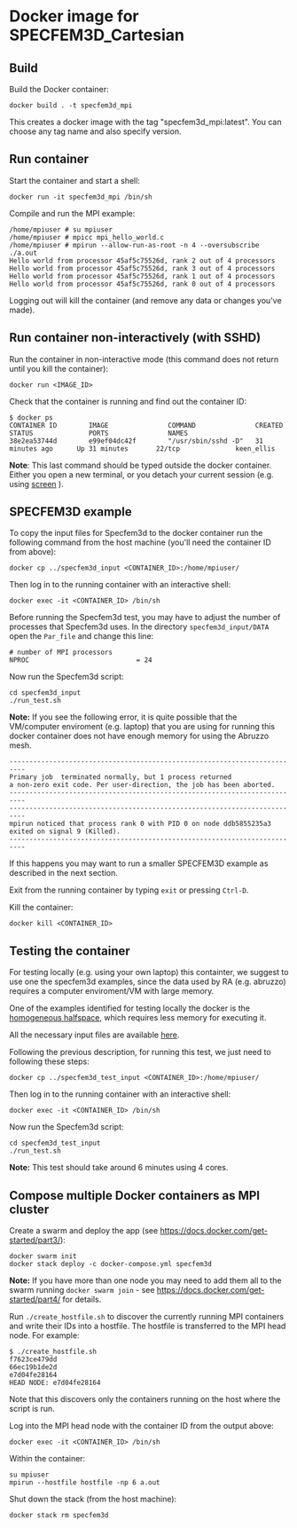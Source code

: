 # Docker image for SPECFEM3D_Cartesian

## Build

Build the Docker container:

```
docker build . -t specfem3d_mpi
```

This creates a docker image with the tag "specfem3d_mpi:latest".
You can choose any tag name and also specify version.

## Run container

Start the container and start a shell:

```
docker run -it specfem3d_mpi /bin/sh
```

Compile and run the MPI example:

```
/home/mpiuser # su mpiuser
/home/mpiuser # mpicc mpi_hello_world.c
/home/mpiuser # mpirun --allow-run-as-root -n 4 --oversubscribe ./a.out
Hello world from processor 45af5c75526d, rank 2 out of 4 processors
Hello world from processor 45af5c75526d, rank 3 out of 4 processors
Hello world from processor 45af5c75526d, rank 1 out of 4 processors
Hello world from processor 45af5c75526d, rank 0 out of 4 processors
```

Logging out will kill the container (and remove any data or changes you've made).

## Run container non-interactively (with SSHD)

Run the container in non-interactive mode (this command does not return until
you kill the container):
```
docker run <IMAGE_ID>
```

Check that the container is running and find out the container ID:

```
$ docker ps
CONTAINER ID        IMAGE               COMMAND               CREATED             STATUS              PORTS               NAMES
38e2ea53744d        e99ef04dc42f        "/usr/sbin/sshd -D"   31 minutes ago      Up 31 minutes       22/tcp              keen_ellis
```
**Note**: This last command should be typed outside the docker container. Either you open a new terminal, or you detach your current session  (e.g. using [screen](https://www.gnu.org/software/screen/manual/html_node/Invoking-Screen.html) ).

## SPECFEM3D example

To copy the input files for Specfem3d to the docker container run the following
command from the host machine (you'll need the container ID from above):

```
docker cp ../specfem3d_input <CONTAINER_ID>:/home/mpiuser/
```

Then log in to the running container with an interactive shell:
```
docker exec -it <CONTAINER_ID> /bin/sh
```

Before running the Specfem3d test, you may have to adjust the number of 
processes that Specfem3d uses. In the directory `specfem3d_input/DATA` open the
`Par_file` and change this line:

```
# number of MPI processors
NPROC                           = 24
```

Now run the Specfem3d script:
```
cd specfem3d_input
./run_test.sh
```

**Note:** If you see the following error, it is quite possible that the VM/computer enviroment (e.g. laptop) that you are using for running this docker container does not have enough memory for using the Abruzzo mesh.

```
--------------------------------------------------------------------------
Primary job  terminated normally, but 1 process returned
a non-zero exit code. Per user-direction, the job has been aborted.
--------------------------------------------------------------------------
--------------------------------------------------------------------------
mpirun noticed that process rank 0 with PID 0 on node ddb5855235a3 exited on signal 9 (Killed).
--------------------------------------------------------------------------
```

If this happens you may want to run a smaller SPECFEM3D example as described in the next section.

Exit from the running container by typing `exit` or pressing `Ctrl-D`.

Kill the container:

```
docker kill <CONTAINER_ID>
```


## Testing the container

For testing locally (e.g. using your own laptop) this containter, we suggest to use one the specfem3d examples, 
since the data used by RA (e.g. abruzzo) requires a computer enviroment/VM with large memory. 

One of the examples identified for testing locally the docker is the [homogeneous halfspace](https://github.com/geodynamics/specfem3d/tree/devel/EXAMPLES/homogeneous_halfspace_HEX8_elastic_absorbing_Stacey_5sides), which requires less memory for executing it.

All the necessary input files are available [here](https://gitlab.com/project-dare/WP6_EPOS/tree/master/specfem3d/specfem3d_test_input).

Following the previous description, for running this test, we just need to following these steps:


```
docker cp ../specfem3d_test_input <CONTAINER_ID>:/home/mpiuser/
```

Then log in to the running container with an interactive shell:
```
docker exec -it <CONTAINER_ID> /bin/sh
```

Now run the Specfem3d script:
```
cd specfem3d_test_input
./run_test.sh
```


**Note:** This test should take around 6 minutes using 4 cores. 


## Compose multiple Docker containers as MPI cluster

Create a swarm and deploy the app (see https://docs.docker.com/get-started/part3/):

```
docker swarm init
docker stack deploy -c docker-compose.yml specfem3d
```

**Note:** If you have more than one node you may need to add them all to the swarm
running `docker swarm join` - see https://docs.docker.com/get-started/part4/
for details.

Run `./create_hostfile.sh` to discover the currently running MPI containers and
write their IDs into a hostfile. The hostfile is transferred to
the MPI head node. For example:

```
$ ./create_hostfile.sh
f7623ce479dd
66ec19b1de2d
e7d04fe28164
HEAD NODE: e7d04fe28164
```

Note that this discovers only the containers running on the host where the
script is run.

Log into the MPI head node with the container ID from the output above:

```
docker exec -it <CONTAINER_ID> /bin/sh
```

Within the container:
```
su mpiuser
mpirun --hostfile hostfile -np 6 a.out
```

Shut down the stack (from the host machine):
```
docker stack rm specfem3d
```






